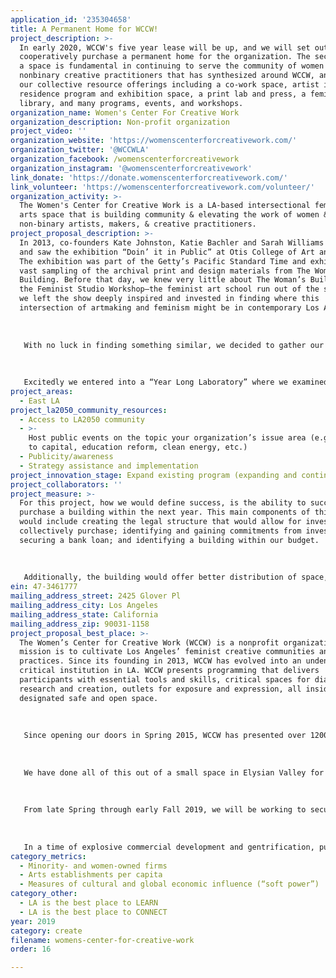 ```yaml
---
application_id: '235304658'
title: A Permanent Home for WCCW!
project_description: >-
  In early 2020, WCCW's five year lease will be up, and we will set out to
  cooperatively purchase a permanent home for the organization. The security of
  a space is fundamental in continuing to serve the community of women and
  nonbinary creative practitioners that has synthesized around WCCW, and to grow
  our collective resource offerings including a co-work space, artist in
  residence program and exhibition space, a print lab and press, a feminist
  library, and many programs, events, and workshops.
organization_name: Women's Center For Creative Work
organization_description: Non-profit organization
project_video: ''
organization_website: 'https://womenscenterforcreativework.com/'
organization_twitter: '@WCCWLA'
organization_facebook: /womenscenterforcreativework
organization_instagram: '@womenscenterforcreativework'
link_donate: 'https://donate.womenscenterforcreativework.com/'
link_volunteer: 'https://womenscenterforcreativework.com/volunteer/'
organization_activity: >-
  The Women's Center for Creative Work is a LA-based intersectional feminist
  arts space that is building community & elevating the work of women &
  non-binary artists, makers, & creative practitioners.
project_proposal_description: >-
  In 2013, co-founders Kate Johnston, Katie Bachler and Sarah Williams all went
  and saw the exhibition “Doin’ it in Public” at Otis College of Art and Design.
  The exhibition was part of the Getty’s Pacific Standard Time and exhibited a
  vast sampling of the archival print and design materials from The Woman’s
  Building. Before that day, we knew very little about The Woman’s Building, or
  the Feminist Studio Workshop—the feminist art school run out of the space—but
  we left the show deeply inspired and invested in finding where this
  intersection of artmaking and feminism might be in contemporary Los Angeles. 
   
   
   
   With no luck in finding something similar, we decided to gather our communities to discuss. We started with no intention of forming an organization. In the beginning we hosted a series of dinners, first one out in the desert where Katie was living at the time, and the second in the shadow of the historic Woman’s Building in Downtown L.A. The communities that came out to these events swelled, in numbers and enthusiasm, and pushed us towards establishing something that would have more longevity—a place where these types of conversations and community building could happen on a regular basis. 
   
   
   
   Excitedly we entered into a “Year Long Laboratory” where we examined histories, economies, community, and space as it would effect this burgeoning organization. Serendipitously, at the end of the year, we applied and received a grant from spART, which allowed us to take a leap of faith, paying a deposit and the first two months rent on a space. Since that time in Spring 2015, we’ve built this organization into a robust and impactful nonprofit organization with over 550 contributing members, and thousands of people attending programs annually. It has become clear that the desire we had for a feminist creative space, was one that was shared by many creative practitioners throughout L.A. and beyond.
project_areas:
  - East LA
project_la2050_community_resources:
  - Access to LA2050 community
  - >-
    Host public events on the topic your organization’s issue area (e.g. access
    to capital, education reform, clean energy, etc.) 
  - Publicity/awareness
  - Strategy assistance and implementation
project_innovation_stage: Expand existing program (expanding and continuing ongoing successful projects)
project_collaborators: ''
project_measure: >-
  For this project, how we would define success, is the ability to successfully
  purchase a building within the next year. This main components of this success
  would include creating the legal structure that would allow for investors to
  collectively purchase; identifying and gaining commitments from investors;
  securing a bank loan; and identifying a building within our budget. 
   
   
   
   Additionally, the building would offer better distribution of space, allowing for more residency and exhibition, as well as programming space. We would also like expanded co-working space and areas for shared resources like woodworking equipment, studio space, and a ceramics set-up with a kiln.
ein: 47-3461777
mailing_address_street: 2425 Glover Pl
mailing_address_city: Los Angeles
mailing_address_state: California
mailing_address_zip: 90031-1158
project_proposal_best_place: >-
  The Women’s Center for Creative Work (WCCW) is a nonprofit organization whose
  mission is to cultivate Los Angeles’ feminist creative communities and
  practices. Since its founding in 2013, WCCW has evolved into an undeniably
  critical institution in LA. WCCW presents programming that delivers
  participants with essential tools and skills, critical spaces for dialogue,
  research and creation, outlets for exposure and expression, all inside of a
  designated safe and open space. 
   
   
   
   Since opening our doors in Spring 2015, WCCW has presented over 1200 programs which have showcased the work of thousands of feminist creative practitioners and brought more than 30,000 people through our doors. WCCW provides physical space, educational experiences, and conceptual platforms that foster the growth of thriving creative practices. We host an engaged community that models the imagination and ingenuity that artists contribute to their environments. Providing a place and platforms for folks to create new works of art, workshop, explore new disciplines, thoughtfully dialogue about race, religion, class, immigration, sexism, trauma and offer outlets, alternatives, and plans for action. WCCW is a truly intersectional institution enhancing the lives of artists in LA and beyond. WCCW’s headquarters function as a creative co-working space for our 450+ members, with resources including a print studio, kitchen, and an in-house feminist library of over 5,000 volumes, as well as a venue where performances, readings, workshops, theater pieces, installations, and more take place almost nightly. 
   
   
   
   We have done all of this out of a small space in Elysian Valley for the past four years. With just one more year on our lease, we are applying to LA2050 to garner initial funds to help us collectively purchase a building and move into a permanent home. This $100,000 would serve partially to fund WCCW’s stake in the building, and partially for any necessary maintenance or build out. We would work collaboratively with a few other members of our expended community who would also purchase shares in the cooperatively owned building. To fund any remaining costs, WCCW will take out a bank loan that will be paid off monthly, at a rate comparable to our current rent costs. 
   
   
   
   From late Spring through early Fall 2019, we will be working to secure financial commitments from potential partners. In Fall and Winter we will work to establish the legal structures that will allow for the purchasing process, secure necessary bank loans, and start identifying buildings. By early Spring we will purchase a building and begin any necessary maintenance or buildout, and by May 2020 we will transition the organization to the new space. 
   
   
   
   In a time of explosive commercial development and gentrification, purchasing a permanent home for WCCW feels like one of the few ways to guarantee the longevity of the organization, community, and creative work that takes place here.
category_metrics:
  - Minority- and women-owned firms
  - Arts establishments per capita
  - Measures of cultural and global economic influence (“soft power”)
category_other:
  - LA is the best place to LEARN
  - LA is the best place to CONNECT
year: 2019
category: create
filename: womens-center-for-creative-work
order: 16

---
```

